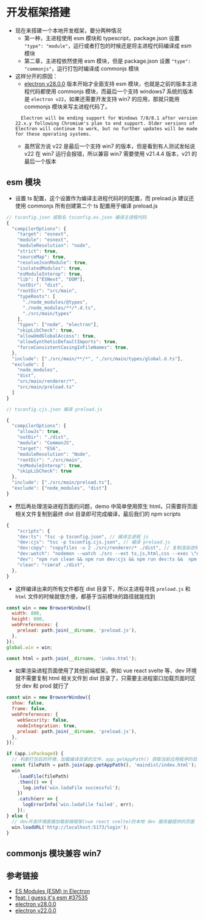 # 开发框架搭建

- 现在来搭建一个本地开发框架，要分两种情况
  - 第一种，主进程使用 esm 模块和 typescript，package.json 设置 `"type": "module"`，运行或者打包的时候还是将主进程代码编译成 esm 模块
  - 第二章，主进程依然使用 esm 模块，但是 package.json 设置 `"type": "commonjs"`，运行打包时编译成 commonjs 模块
- 这样分开的原因：
  - [electron v28.0.0](https://github.com/electron/electron/releases/tag/v28.0.0) 版本开始才全面支持 esm 模块，也就是之前的版本主进程代码都使用 commonjs 模块，而最后一个支持 windows7 系统的版本是 `electron v22`，如果还需要开发支持 win7 的应用，那就只能用 commonjs 模块来写主进程代码了。
  ```
    Electron will be ending support for Windows 7/8/8.1 after version 22.x.y following Chromium's plan to end support. Older versions of Electron will continue to work, but no further updates will be made for these operating systems.
  ```
  - 虽然官方说 v22 是最后一个支持 win7 的版本，但是看到有人测试发帖说 v22 在 win7 运行会报错，所以兼容 win7 需要使用 v21.4.4 版本，v21 的最后一个版本

## esm 模块

- 设置 ts 配置，这个设置作为编译主进程代码时的配置，而 preload.js 建议还使用 commonjs 所有创建第二个 ts 配置用于编译 preload.js

```js
// tsconfig.json 或取名 tsconfig.es.json 编译主进程代码
{
  "compilerOptions": {
    "target": "esnext",
    "module": "esnext",
    "moduleResolution": "node",
    "strict": true,
    "sourceMap": true,
    "resolveJsonModule": true,
    "isolatedModules": true,
    "esModuleInterop": true,
    "lib": ["ESNext", "DOM"],
    "outDir": "dist",
    "rootDir": "src/main",
    "typeRoots": [
      "./node_modules/@types",
      "./node_modules/**/*.d.ts",
      "./src/main/types"
    ],
    "types": ["node", "electron"],
    "skipLibCheck": true,
    "allowUmdGlobalAccess": true,
    "allowSyntheticDefaultImports": true,
    "forceConsistentCasingInFileNames": true,
  },
  "include": ["./src/main/**/*", "./src/main/types/global.d.ts"],
  "exclude": [
    "node_modules",
    "dist",
    "src/main/renderer/*",
    "src/main/preload.ts"
  ]
}

// tsconfig.cjs.json 编译 preload.js

{
  "compilerOptions": {
    "allowJs": true,
    "outDir": "./dist",
    "module": "CommonJS",
    "target": "ES6",
    "moduleResolution": "Node",
    "rootDir": "./src/main",
    "esModuleInterop": true,
    "skipLibCheck": true
  },
  "include": ["./src/main/preload.ts"],
  "exclude": ["node_modules", "dist"]
}

```

- 然后再处理渲染进程页面的问题，demo 中简单使用原生 html，只需要将页面相关文件复制到最终 dist 目录即可完成编译，最后我们的 npm scripts

```js
{
    "scripts": {
    "dev:ts": "tsc -p tsconfig.json", // 编译主进程 js
    "dev:cjs": "tsc -p tsconfig.cjs.json", // 编译 preload.js
    "dev:copy": "copyfiles -u 2 ./src/renderer/* ./dist", // 复制渲染进程页面到 dist
    "dev:watch": "nodemon --watch ./src --ext ts,js,html,css --exec \"npm run dev\"", // 监测代码变化重新编译启动
    "dev": "npm run clean && npm run dev:cjs && npm run dev:ts &&  npm run dev:copy && electron .", // 启动本地dev环境
    "clean": "rimraf ./dist",
  },
}

```

- 这样编译出来的所有文件都在 dist 目录下，所以主进程寻找 `preload.js` 和 `html` 文件的时候就很方便，都基于当前模块的路径就能找到

```js
const win = new BrowserWindow({
  width: 800,
  height: 600,
  webPreferences: {
    preload: path.join(__dirname, 'preload.js'),
  },
});
global.win = win;

const html = path.join(__dirname, 'index.html');
```

- 如果渲染进程页面使用了其他前端框架，例如 vue react svelte 等，dev 环境就不需要复制 html 相关文件到 dist 目录了，只需要主进程窗口加载页面时区分 dev 和 prod 就行了

```js
const win = new BrowserWindow({
  show: false,
  frame: false,
  webPreferences: {
    webSecurity: false,
    nodeIntegration: true,
    preload: path.join(__dirname, 'preload.js'),
  },
});

if (app.isPackaged) {
  // 判断打包后的环境，加载编译目录的文件，app.getAppPath() 获取当前应用程序的目录，获取到的目录就是 `你的安装目录/resources/app.asar`
  const filePath = path.join(app.getAppPath(), 'maindist/index.html');
  win
    .loadFile(filePath)
    .then(() => {
      log.info('win.lodaFile successful');
    })
    .catch(err => {
      logErrorInfo('win.lodaFile failed', err);
    });
} else {
  // dev开发环境直接加载前端框架(vue react svelte)的本地 dev 服务器提供的页面
  win.loadURL('http://localhost:5173/login');
}
```

## commonjs 模块兼容 win7

## 参考链接

- [ES Modules (ESM) in Electron](https://www.electronjs.org/docs/latest/tutorial/esm)
- [feat: I guess it's esm #37535](https://github.com/electron/electron/pull/37535)
- [electron v28.0.0](https://github.com/electron/electron/releases/tag/v28.0.0)
- [electron v22.0.0](https://github.com/electron/electron/releases/tag/v22.0.0)
